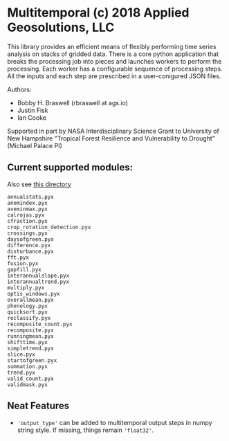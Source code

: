 # Multitemporal (c) 2018 Applied Geosolutions, LLC

This library provides an efficient means of flexibly performing time series analysis on stacks of gridded data. There is a core python application that breaks the processing job into pieces and launches workers to perform the processing. Each worker has a configurable sequence of processing steps. All the inputs and each step are prescribed in a user-conigured JSON files.

Authors:

- Bobby H. Braswell (rbraswell at ags.io)
- Justin Fisk
- Ian Cooke

Supported in part by NASA Interdisciplinary Science Grant to University of New Hampshire
"Tropical Forest Resilience and Vulnerability to Drought" (Michael Palace PI)

## Current supported modules:

Also see [this directory](https://bitbucket.org/appliedgeosolutions/multitemporal/src/3f754b97f6689a4377c680ab7b497d8b5071a89c/bin/?at=master)

```
annualstats.pyx
anomindex.pyx
aveminmax.pyx
calrojas.pyx
cfraction.pyx
crop_rotation_detection.pyx
crossings.pyx
daysofgreen.pyx
difference.pyx
disturbance.pyx
fft.pyx
fusion.pyx
gapfill.pyx
interannualslope.pyx
interannualtrend.pyx
multiply.pyx
optis_windows.pyx
overallmean.pyx
phenology.pyx
quicksort.pyx
reclassify.pyx
recomposite_count.pyx
recomposite.pyx
runningmean.pyx
shifttime.pyx
simpletrend.pyx
slice.pyx
startofgreen.pyx
summation.pyx
trend.pyx
valid_count.pyx
validmask.pyx
```

## Neat Features

+ `'output_type'` can be added to multitemporal output steps in numpy string style.  If missing, things remain `'float32'`.
   
